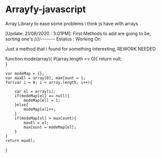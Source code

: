 # Arrayfy-javascript
Array Library to ease some problems i think js have with arrays

[Update: 21/08/2020 : 3:01PM]: First Methods to add are going to be, sorting one's ////------- Estatus : Working On

Just a method that i found for something interesting, REWORK NEEDED

function mode(array){
    if(array.length == 0){
        return null;        
    }

    var modeMap = {};
    var maxEl = array[0], maxCount = 1;
    for(var i = 0; i < array.length; i++){
        
        var el = array[i];
        if(modeMap[el] == null){
            modeMap[el] = 1;
        }else{
            modeMap[el]++;  
        }
        if(modeMap[el] > maxCount){
            maxEl = el;
            maxCount = modeMap[el];
        }
    }
    return maxEl;
}